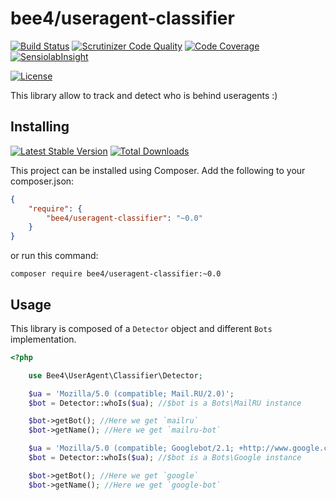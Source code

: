 bee4/useragent-classifier
======================

[![Build Status](https://img.shields.io/travis/bee4/useragent-classifier.svg?style=flat-square)](https://travis-ci.org/bee4/useragent-classifier)
[![Scrutinizer Code Quality](https://img.shields.io/scrutinizer/g/bee4/useragent-classifier.svg?style=flat-square)](https://scrutinizer-ci.com/g/bee4/useragent-classifier/?branch=develop)
[![Code Coverage](https://img.shields.io/scrutinizer/coverage/g/bee4/useragent-classifier.svg?style=flat-square)](https://scrutinizer-ci.com/g/bee4/useragent-classifier/)
[![SensiolabInsight](https://img.shields.io/sensiolabs/i/3f165beb-2425-4669-a3da-c1794c6f7337.svg?style=flat-square)](https://insight.sensiolabs.com/projects/3f165beb-2425-4669-a3da-c1794c6f7337)

[![License](https://img.shields.io/packagist/l/bee4/useragent-classifier.svg?style=flat-square)](https://packagist.org/packages/bee4/useragent-classifier)

This library allow to track and detect who is behind useragents :)


Installing
----------
[![Latest Stable Version](https://img.shields.io/packagist/v/bee4/useragent-classifier.svg?style=flat-square)](https://packagist.org/packages/bee4/useragent-classifier)
[![Total Downloads](https://img.shields.io/packagist/dm/bee4/useragent-classifier.svg?style=flat-square)](https://packagist.org/packages/bee4/useragent-classifier)

This project can be installed using Composer. Add the following to your composer.json:

```JSON
{
    "require": {
        "bee4/useragent-classifier": "~0.0"
    }
}
```

or run this command:

```Shell
composer require bee4/useragent-classifier:~0.0
```

Usage
-----

This library is composed of a `Detector` object and different `Bots` implementation.

```php
<?php

    use Bee4\UserAgent\Classifier\Detector;

    $ua = 'Mozilla/5.0 (compatible; Mail.RU/2.0)';
    $bot = Detector::whoIs($ua); //$bot is a Bots\MailRU instance

    $bot->getBot(); //Here we get `mailru`
    $bot->getName(); //Here we get `mailru-bot`

    $ua = 'Mozilla/5.0 (compatible; Googlebot/2.1; +http://www.google.com/bot.html)';
    $bot = Detector::whoIs($ua); //$bot is a Bots\Google instance

    $bot->getBot(); //Here we get `google`
    $bot->getName(); //Here we get `google-bot`
